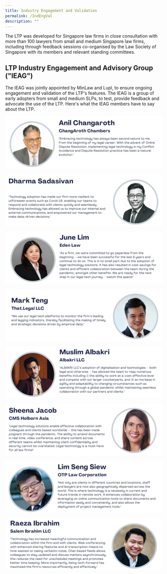 ```yaml
---
title: Industry Engagement and Validation
permalink: /IndEngVal
description: ""
---
```

The LTP was developed for Singapore law firms in close consultation with more than 100 lawyers from small and medium Singapore law firms, including through feedback sessions co-organised by the Law Society of Singapore with its members and relevant standing committees.

## LTP Industry Engagement and Advisory Group ("IEAG")

The IEAG was jointly appointed by MinLaw and Lupl, to ensure ongoing engagement and validation of the LTP's features. The IEAG is a group of early adopters from small and medium SLPs, to test, provide feedback and advocate the use of the LTP. Here's what the IEAG members have to say about the LTP.


![Anil Changaroth](/images/IEAG/1AC-final.png)

![Dharma Sadasivan](/images/IEAG/2DS-final.png)

![June Lim](/images/IEAG/3JL-final.png)

![Mark Teng](/images/IEAG/4MT-final.png)

![Muslim Albakri](/images/IEAG/5MA-final.png)

![Sheena Jacob](/images/IEAG/6SJ-final.png)

![Lim Seng Siew](/images/IEAG/7LSS-final.png)

![Raeza Ibrahim](/images/IEAG/8RI-final.png)